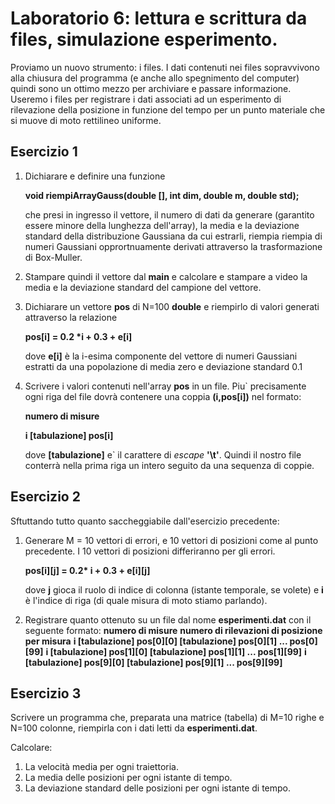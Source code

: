 # Laboratorio 6: lettura e scrittura da files, simulazione esperimento.

Proviamo un nuovo strumento: i files. I dati contenuti nei files sopravvivono alla chiusura del programma (e anche allo spegnimento del computer) quindi sono un ottimo mezzo per archiviare e passare informazione. Useremo i files per registrare i dati associati ad un esperimento di rilevazione della posizione in funzione del tempo per un punto materiale che  si muove di moto rettilineo uniforme.

## Esercizio 1


1.  Dichiarare e definire una funzione

	__void  riempiArrayGauss(double [], int dim, double m, double std);__


	che presi in ingresso il vettore, il numero di dati da generare (garantito 	 essere minore della lunghezza dell'array), la media e la deviazione standard della distribuzione Gaussiana da cui estrarli, riempia  riempia di numeri Gaussiani opprortnuamente derivati attraverso la trasformazione di Box-Muller.

1. Stampare quindi il vettore dal __main__ e calcolare e stampare a video la media e la deviazione standard del campione del vettore.

1. Dichiarare un vettore __pos__ di N=100 __double__ e riempirlo di valori generati attraverso la relazione

	__pos[i] = 0.2 *i + 0.3 + e[i]__
		
	dove __e[i]__ è la i-esima componente del vettore di numeri Gaussiani estratti da una popolazione di media zero e deviazione standard 0.1

1. Scrivere i valori contenuti nell'array __pos__ in un file. 
Piu` precisamente ogni riga del file dovrà contenere una coppia __(i,pos[i])__ nel formato:

	__numero di misure__
	
	__i [tabulazione] pos[i]__
	
	dove __[tabulazione]__ e` il carattere di _escape_  __'\t'__.
	Quindi il nostro file conterrà nella prima riga un intero  seguito da una sequenza di coppie.

## Esercizio 2

Sftuttando tutto quanto saccheggiabile dall'esercizio precedente:

1. Generare M = 10 vettori di errori, e 10 vettori di posizioni come al punto precedente. I 10 vettori di posizioni differiranno per gli errori.

	__pos[i][j] = 0.2* i + 0.3  + e[i][j]__

	dove __j__ gioca il ruolo di indice di colonna (istante temporale, se volete) e __i__ è  l'indice di riga (di quale misura di moto stiamo parlando).
	
2. Registrare quanto ottenuto su un file dal nome __esperimenti.dat__ con il seguente formato:
  	__numero di misure__
  	__numero di rilevazioni di posizione per misura__
  	__i [tabulazione] pos[0][0] [tabulazione] pos[0][1] ... pos[0][99]__
  	__i [tabulazione] pos[1][0] [tabulazione] pos[1][1] ... pos[1][99]__
  	  	__i [tabulazione] pos[9][0] [tabulazione] pos[9][1] ... pos[9][99]__

## Esercizio 3
Scrivere un programma che, preparata una matrice (tabella) di M=10 righe e N=100 colonne, riempirla con i dati letti da __esperimenti.dat__.

Calcolare: 

1. La velocità  media per ogni traiettoria.
2. La media delle posizioni per ogni istante di tempo.
3. La deviazione standard delle posizioni per ogni istante di tempo.